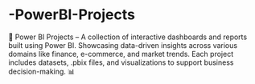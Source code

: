 # -PowerBI-Projects
🚀 Power BI Projects – A collection of interactive dashboards and reports built using Power BI. Showcasing data-driven insights across various domains like finance, e-commerce, and market trends. Each project includes datasets, .pbix files, and visualizations to support business decision-making. 📊

